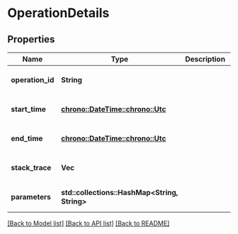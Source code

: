 # OperationDetails

## Properties
Name | Type | Description | Notes
------------ | ------------- | ------------- | -------------
**operation_id** | **String** |  | [optional] [default to None]
**start_time** | [**chrono::DateTime::<chrono::Utc>**](DateTime.md) |  | [optional] [default to None]
**end_time** | [**chrono::DateTime::<chrono::Utc>**](DateTime.md) |  | [optional] [default to None]
**stack_trace** | **Vec<String>** |  | [optional] [default to None]
**parameters** | **std::collections::HashMap<String, String>** |  | [optional] [default to None]

[[Back to Model list]](../README.md#documentation-for-models) [[Back to API list]](../README.md#documentation-for-api-endpoints) [[Back to README]](../README.md)


